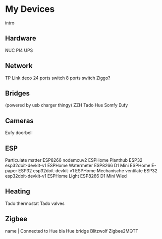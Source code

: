 # My Devices

intro

## Hardware

NUC
PI4
UPS

## Network

TP Link deco
24 ports switch
8 ports switch
Ziggo?

## Bridges

(powered by usb charger thingy)
ZZH
Tado
Hue
Somfy
Eufy

## Cameras

Eufy doorbell

## ESP

Particulate matter      ESP8266   nodemcuv2               ESPHome
Planthub                ESP32     esp32doit-devkit-v1     ESPHome
Watermeter              ESP8266   D1 Mini                 ESPHome
E-paper                 ESP32     esp32doit-devkit-v1     ESPHome
Mechanische ventilate   ESP32     esp32doit-devkit-v1     ESPHome
Light                   ESP8266   D1 Mini                 Wled

## Heating

Tado thermostat
Tado valves

## Zigbee

name          | Connected to
Hue bla         Hue bridge
Blitzwolf       Zigbee2MQTT